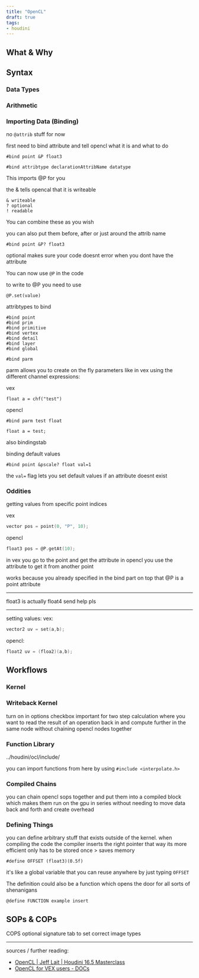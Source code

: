 ```yaml
---
title: "OpenCL"
draft: true
tags:
- houdini
---
```

## What & Why
## Syntax
### Data Types

### Arithmetic

### Importing Data (Binding)

no `@attrib` stuff for now

first need to bind attribute and tell opencl what it is and what to do

`#bind point &P float3`

`#bind attribtype declarationAttribName datatype`

This imports @P for you

the & tells opencal that it is writeable

```
& writeable
? optional
! readable
```

You can combine these as you wish 

you can also put them before, after or just around the attrib name

``#bind point &P? float3``

optional makes sure your code doesnt error when you dont have the attribute

You can now use `@P` in the code

to write to @P you need to use

```
@P.set(value)
```

attribtypes to bind

```
#bind point
#bind prim
#bind primitive
#bind vertex
#bind detail
#bind layer
#bind global

#bind parm
```

parm allows you to create on the fly parameters like in vex using the different channel expressions:

vex
```
float a = chf("test")
```

opencl
```
#bind parm test float

float a = test;
```

also bindingstab

binding default values

`#bind point &pscale? float val=1`

the `val=` flag lets you set default values if an attribute doesnt exist
### Oddities

getting values from specific point indices

vex
```C
vector pos = point(0, "P", 10);
```

opencl
```C
float3 pos = @P.getAt(10);
```

in vex you go to the point and get the attribute in opencl you use the attribute to get it from another point

works because you already specified in the bind part on top that @P is a point attribute

---

float3 is actually float4 send help pls

---

setting values:
vex:
```C
vector2 uv = set(a,b);
```

opencl:
```C
float2 uv = (floa2)(a,b);
```
## Workflows

### Kernel
### Writeback Kernel

turn on in options checkbox
 important for two step calculation where you want to read the result of an operation back in and compute further in the same node without chaining opencl nodes together

### Function Library

../houdini/ocl/include/

you can import functions from here by using `#include <interpolate.h>`

### Compiled Chains

you can chain opencl sops together and put them into a compiled block which makes them run on the gpu in series without needing to move data back and forth and create overhead

### Defining Things

you can define arbitrary stuff that exists outside of the kernel. when compiling the code the compiler inserts the right pointer that way its more efficient 
only has to be stored once > saves memory

`#define OFFSET (float3)(0.5f)`

it's like a global variable that you can reuse anywhere by just typing `OFFSET`

The definition could also be a function which opens the door for all sorts of shenanigans

```
@define FUNCTION example insert
```

## SOPs & COPs

COPS optional signature tab to set correct image types

---

sources / further reading:
- [OpenCL | Jeff Lait | Houdini 16.5 Masterclass](https://vimeo.com/241568199)
- [OpenCL for VEX users - DOCs](https://www.sidefx.com/docs/houdini/vex/ocl.html)

